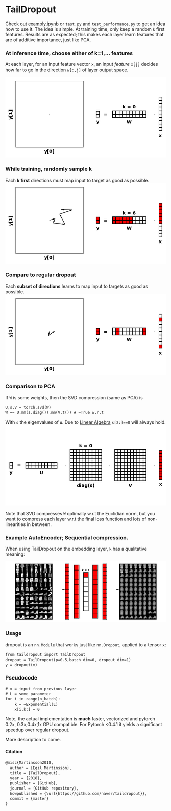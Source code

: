# TailDropout

Check out [examply.ipynb](examply.ipynb) or `test.py` and `test_performance.py` to get an idea how to use it. The idea is simple. At training time, only keep a random `k` first features. Results are as expected; this makes each layer learn features that are of additive importance, just like PCA.

### At inference time, choose either of k=1,... features
At each layer, for an input feature vector `x`, an input *feature* `x[j]` decides how far to go in the direction `w[:,j]` of layer output space.

![](./_figs/taildropout.gif)
### While training, randomly sample k
Each **k first** directions must map input to target as good as possible.
![](./_figs/taildropout_random.gif)
### Compare to regular dropout
Each **subset of directions** learns to map input to targets as good as possible.
![](./_figs/dropout.gif)

### Comparison to PCA
If `W` is some weights, then the SVD compression (same as PCA) is

```
U,s,V = torch.svd(W)
W == U.mm(s.diag()).mm(V.t()) # ~True w.r.t 
```

With `s` the eigenvalues of `W`. Due to [Linear Algebra](https://en.wikipedia.org/wiki/Singular_value_decomposition) `s[2:]==0` will always hold.  
![](./_figs/svd.gif)

Note that SVD compresses `W` optimally w.r.t the Euclidian norm, but you want to compress each layer w.r.t the final loss function and lots of non-linearities in between.

### Example AutoEncoder; Sequential compression.
When using TailDropout on the embedding layer, `k` has a qualitative meaning:

![](./_figs/ae.gif)

### Usage
dropout is an `nn.Module` that works just like `nn.Dropout`, applied to a tensor `x`: 
```
from taildropout import TailDropout
dropout = TailDropout(p=0.5,batch_dim=0, dropout_dim=1)
y = dropout(x)
```

### Pseudocode
```
# x = input from previous layer
# L = some parameter
for i in range(n_batch):
    k = ~Exponential(L)
    x[i,k:] = 0 
```
Note, the actual implementation is **much** faster, vectorized and pytorch 0.2x, 0.3x,0.4x,1x GPU compatible. For Pytorch <0.4.1 it yields a significant speedup over regular dropout.

More description to come.

#### Citation
```
@misc{Martinsson2018,
  author = {Egil Martinsson},
  title = {TailDropout},
  year = {2018},
  publisher = {GitHub},
  journal = {GitHub repository},
  howpublished = {\url{https://github.com/naver/taildropout}},
  commit = {master}
}
```
